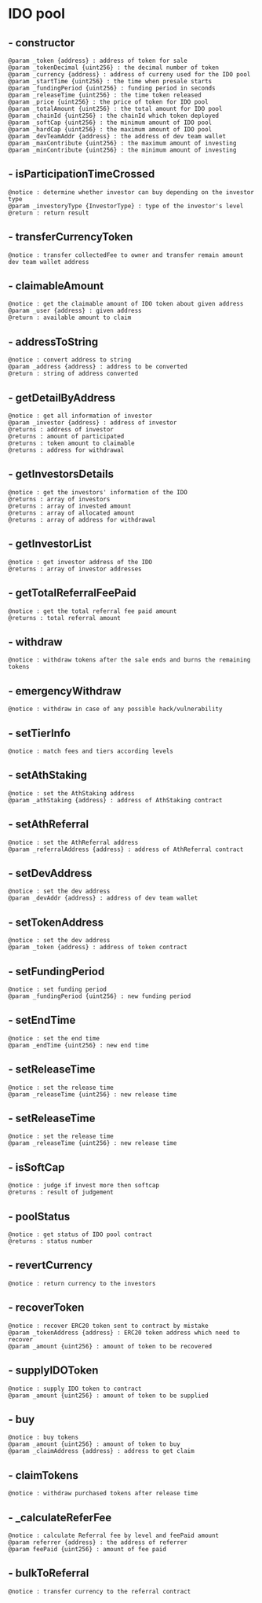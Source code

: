 # IDO pool



## - constructor

```
@param _token {address} : address of token for sale
@param _tokenDecimal {uint256} : the decimal number of token
@param _currency {address} : address of curreny used for the IDO pool
@param _startTime {uint256} : the time when presale starts
@param _fundingPeriod {uint256} : funding period in seconds
@param _releaseTime {uint256} : the time token released
@param _price {uint256} : the price of token for IDO pool
@param _totalAmount {uint256} : the total amount for IDO pool
@param _chainId {uint256} : the chainId which token deployed
@param _softCap {uint256} : the minimum amount of IDO pool
@param _hardCap {uint256} : the maximum amount of IDO pool
@param _devTeamAddr {address} : the address of dev team wallet
@param _maxContribute {uint256} : the maximum amount of investing
@param _minContribute {uint256} : the minimum amount of investing
```



## - isParticipationTimeCrossed

```
@notice : determine whether investor can buy depending on the investor type
@param _investoryType {InvestorType} : type of the investor's level
@return : return result
```



## - transferCurrencyToken

```
@notice : transfer collectedFee to owner and transfer remain amount dev team wallet address
```



## - claimableAmount

```
@notice : get the claimable amount of IDO token about given address
@param _user {address} : given address
@return : available amount to claim
```



## - addressToString

```
@notice : convert address to string
@param _address {address} : address to be converted
@return : string of address converted
```



## - getDetailByAddress

```
@notice : get all information of investor
@param _investor {address} : address of investor
@returns : address of investor
@returns : amount of participated
@returns : token amount to claimable
@returns : address for withdrawal
```



## - getInvestorsDetails

```
@notice : get the investors' information of the IDO
@returns : array of investors
@returns : array of invested amount
@returns : array of allocated amount
@returns : array of address for withdrawal
```



## - getInvestorList

```
@notice : get investor address of the IDO
@returns : array of investor addresses
```



## - getTotalReferralFeePaid

```
@notice : get the total referral fee paid amount
@returns : total referral amount
```



## - withdraw

```
@notice : withdraw tokens after the sale ends and burns the remaining tokens
```

## - emergencyWithdraw

```
@notice : withdraw in case of any possible hack/vulnerability
```



## - setTierInfo

```solidity
@notice : match fees and tiers according levels
```



## - setAthStaking

```
@notice : set the AthStaking address
@param _athStaking {address} : address of AthStaking contract
```

## - setAthReferral

```
@notice : set the AthReferral address
@param _referralAddress {address} : address of AthReferral contract
```

## - setDevAddress

```
@notice : set the dev address
@param _devAddr {address} : address of dev team wallet
```

## - setTokenAddress

```
@notice : set the dev address
@param _token {address} : address of token contract
```

## - setFundingPeriod

```
@notice : set funding period
@param _fundingPeriod {uint256} : new funding period
```

## - setEndTime

```
@notice : set the end time
@param _endTime {uint256} : new end time
```

## - setReleaseTime

```
@notice : set the release time
@param _releaseTime {uint256} : new release time
```

## - setReleaseTime

```
@notice : set the release time
@param _releaseTime {uint256} : new release time
```



## - isSoftCap

```
@notice : judge if invest more then softcap
@returns : result of judgement
```



## - poolStatus

```
@notice : get status of IDO pool contract
@returns : status number
```



## - revertCurrency

```
@notice : return currency to the investors
```



## - recoverToken

```
@notice : recover ERC20 token sent to contract by mistake
@param _tokenAddress {address} : ERC20 token address which need to recover 
@param _amount {uint256} : amount of token to be recovered
```



## - supplyIDOToken

```
@notice : supply IDO token to contract
@param _amount {uint256} : amount of token to be supplied
```



## - buy

```
@notice : buy tokens
@param _amount {uint256} : amount of token to buy
@param _claimAddress {address} : address to get claim
```



## - claimTokens

```
@notice : withdraw purchased tokens after release time
```



## - \_calculateReferFee

```
@notice : calculate Referral fee by level and feePaid amount
@param referrer {address} : the address of referrer
@param feePaid {uint256} : amount of fee paid
```



## - bulkToReferral

```
@notice : transfer currency to the referral contract
```
